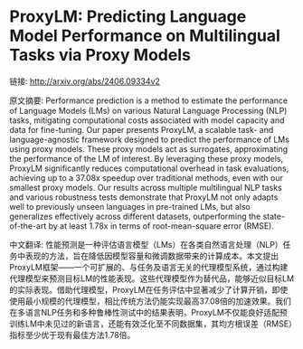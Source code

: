 # ProxyLM: Predicting Language Model Performance on Multilingual Tasks via Proxy Models

链接: http://arxiv.org/abs/2406.09334v2

原文摘要:
Performance prediction is a method to estimate the performance of Language
Models (LMs) on various Natural Language Processing (NLP) tasks, mitigating
computational costs associated with model capacity and data for fine-tuning.
Our paper presents ProxyLM, a scalable task- and language-agnostic framework
designed to predict the performance of LMs using proxy models. These proxy
models act as surrogates, approximating the performance of the LM of interest.
By leveraging these proxy models, ProxyLM significantly reduces computational
overhead in task evaluations, achieving up to a 37.08x speedup over traditional
methods, even with our smallest proxy models. Our results across multiple
multilingual NLP tasks and various robustness tests demonstrate that ProxyLM
not only adapts well to previously unseen languages in pre-trained LMs, but
also generalizes effectively across different datasets, outperforming the
state-of-the-art by at least 1.78x in terms of root-mean-square error (RMSE).

中文翻译:
性能预测是一种评估语言模型（LMs）在各类自然语言处理（NLP）任务中表现的方法，旨在降低因模型容量和微调数据带来的计算成本。本文提出ProxyLM框架——一个可扩展的、与任务及语言无关的代理模型系统，通过构建代理模型来预测目标LM的性能表现。这些代理模型作为替代品，能够近似目标LM的实际表现。借助代理模型，ProxyLM在任务评估中显著减少了计算开销，即使使用最小规模的代理模型，相比传统方法仍能实现最高37.08倍的加速效果。我们在多语言NLP任务和多种鲁棒性测试中的结果表明，ProxyLM不仅能良好适配预训练LM中未见过的新语言，还能有效泛化至不同数据集，其均方根误差（RMSE）指标至少优于现有最佳方法1.78倍。
